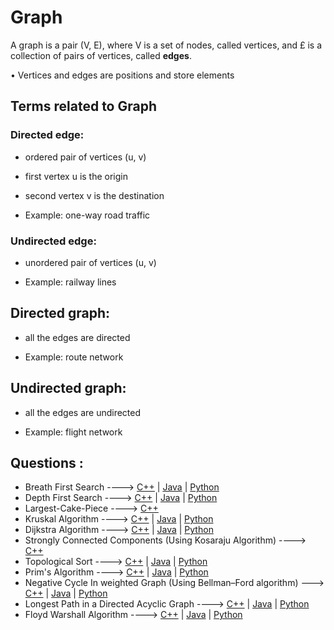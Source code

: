 # Graph

A graph is a pair (V, E), where V is a set of nodes, called vertices, and £ is a collection of pairs of vertices, called **edges**.

• Vertices and edges are positions and store elements

## Terms related to Graph

### Directed edge:

- ordered pair of vertices (u, v)

- first vertex u is the origin

- second vertex v is the destination

- Example: one-way road traffic

### Undirected edge:

- unordered pair of vertices (u, v)

- Example: railway lines

## Directed graph:

- all the edges are directed

- Example: route network

## Undirected graph:

- all the edges are undirected

- Example: flight network

## Questions :

- Breath First Search ----> [C++](/Code/C++/BFS.cpp) | [Java]() | [Python]()
- Depth First Search ----> [C++](/Code/C++/DFS.cpp) | [Java]() | [Python]()
- Largest-Cake-Piece ----> [C++](/Code/C++/largest_cake.cpp)
- Kruskal Algorithm ----> [C++](/Code/C++/Kruskal.cpp) | [Java](/Code/Java/Kruskals_Algorithm.java) | [Python](/Code/Python/Kruskal.py)
- Dijkstra Algorithm ----> [C++](/Code/C++/Dijkstra.cpp) | [Java](/Code/Java/Dijkstra.java) | [Python]()
- Strongly Connected Components (Using Kosaraju Algorithm) ----> [C++](/Code/C++/kosaraju_algorithm.cpp)
- Topological Sort ----> [C++](/Code/C++/Topological_sort.cpp) | [Java](/Code/Java/Topological_sort.java) | [Python]()
- Prim's Algorithm ----> [C++]() | [Java](Code/Java/Prims_Algorithm.java) | [Python]()
- Negative Cycle In weighted Graph (Using Bellman–Ford algorithm) ---> [C++](/Code/C++/negative_cycle_in_weighted_graph.cpp) | [Java]() | [Python]()
- Longest Path in a Directed Acyclic Graph ----> [C++](/Code/C++/longest_path_in_directed_acyclic_graph.cpp) | [Java]() | [Python]()
- Floyd Warshall Algorithm ----> [C++](/Code/C++/Floyd_Warshall.cpp) | [Java]() | [Python]()
